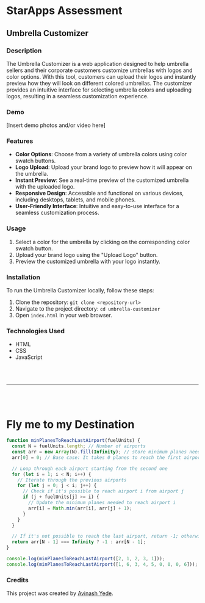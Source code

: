 # StarApps Assessment

## Umbrella Customizer

### Description

The Umbrella Customizer is a web application designed to help umbrella sellers and their corporate customers customize umbrellas with logos and color options. With this tool, customers can upload their logos and instantly preview how they will look on different colored umbrellas. The customizer provides an intuitive interface for selecting umbrella colors and uploading logos, resulting in a seamless customization experience.

### Demo

[Insert demo photos and/or video here]

### Features

- **Color Options**: Choose from a variety of umbrella colors using color swatch buttons.
- **Logo Upload**: Upload your brand logo to preview how it will appear on the umbrella.
- **Instant Preview**: See a real-time preview of the customized umbrella with the uploaded logo.
- **Responsive Design**: Accessible and functional on various devices, including desktops, tablets, and mobile phones.
- **User-Friendly Interface**: Intuitive and easy-to-use interface for a seamless customization process.

### Usage

1. Select a color for the umbrella by clicking on the corresponding color swatch button.
2. Upload your brand logo using the "Upload Logo" button.
3. Preview the customized umbrella with your logo instantly.

### Installation

To run the Umbrella Customizer locally, follow these steps:

1. Clone the repository: `git clone <repository-url>`
2. Navigate to the project directory: `cd umbrella-customizer`
3. Open `index.html` in your web browser.

### Technologies Used

- HTML
- CSS
- JavaScript

<br>
<br>
<hr>
<br>
<br>

# Fly me to my Destination

```javascript
function minPlanesToReachLastAirport(fuelUnits) {
  const N = fuelUnits.length; // Number of airports
  const arr = new Array(N).fill(Infinity); // store minimum planes needed to reach each airport
  arr[0] = 0; // Base case: It takes 0 planes to reach the first airport

  // Loop through each airport starting from the second one
  for (let i = 1; i < N; i++) {
    // Iterate through the previous airports
    for (let j = 0; j < i; j++) {
      // Check if it's possible to reach airport i from airport j
      if (j + fuelUnits[j] >= i) {
        // Update the minimum planes needed to reach airport i
        arr[i] = Math.min(arr[i], arr[j] + 1);
      }
    }
  }

  // If it's not possible to reach the last airport, return -1; otherwise, return the minimum planes needed to reach it
  return arr[N - 1] === Infinity ? -1 : arr[N - 1];
}

console.log(minPlanesToReachLastAirport([2, 1, 2, 3, 1]));
console.log(minPlanesToReachLastAirport([1, 6, 3, 4, 5, 0, 0, 0, 6]));
```

### Credits

This project was created by [Avinash Yede](https://github.com/Avinash-1-10).

